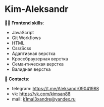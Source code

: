 # Kim-Aleksandr

👨‍💻 **Frontend skills**:
- JavaScript
- Git Workflows
- HTML
- Css/Scss
- Адаптивная верстка 
- Кроссбраузерная верстка 
- Семантическая верстка 
- Валидная верстка

📩 **Contacts**: 
- telegram: https://t.me/Aleksandr09041988 
- vk: https://vk.com/kimsan88
- mail: k1mal3xandre@yandex.ru
